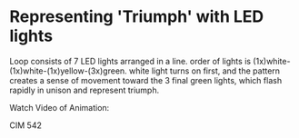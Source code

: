 # Representing 'Triumph' with LED lights

Loop consists of 7 LED lights arranged in a line. order of lights is (1x)white-(1x)white-(1x)yellow-(3x)green. white light turns on first, and the pattern creates a sense of movement toward the 3 final green lights, which flash rapidly in unison and represent triumph.

Watch Video of Animation:




CIM 542



